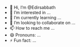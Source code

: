- 👋 Hi, I’m @Edirsabbath
- 👀 I’m interested in ...
- 🌱 I’m currently learning ...
- 💞️ I’m looking to collaborate on ...
- 📫 How to reach me ...
- 😄 Pronouns: ...
- ⚡ Fun fact: ...

<!---
Edirsabbath/Edirsabbath is a ✨ special ✨ repository because its `README.md` (this file) appears on your GitHub profile.
You can click the Preview link to take a look at your changes.
--->
